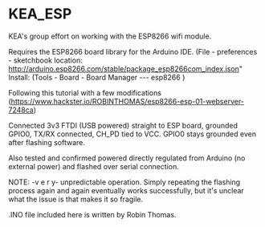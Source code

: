 # KEA_ESP
KEA's group effort on working with the ESP8266 wifi module.

Requires the ESP8266 board library for the Arduino IDE.
(File - preferences - sketchbook location: http://arduino.esp8266.com/stable/package_esp8266com_index.json"
Install:
(Tools - Board - Board Manager --- esp8266 )

Following this tutorial with a few modifications (https://www.hackster.io/ROBINTHOMAS/esp8266-esp-01-webserver-7248ca)

Connected 3v3 FTDI (USB powered) straight to ESP board, grounded GPIO0, TX/RX connected, CH_PD tied to VCC.
GPIO0 stays grounded even after flashing software.

Also tested and confirmed powered directly regulated from Arduino (no external power) and flashed over serial connection.

NOTE: -v e r y- unpredictable operation. Simply repeating the flashing process again and again eventually works successfully,
but it's unclear what the issue is that makes it so fragile.

.INO file included here is written by Robin Thomas.


